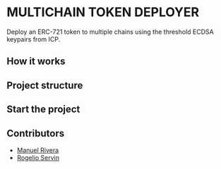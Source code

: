 # MULTICHAIN TOKEN DEPLOYER
Deploy an ERC-721 token to multiple chains using the threshold ECDSA keypairs from ICP.

## How it works

## Project structure

## Start the project

## Contributors
- [Manuel Rivera](https://github.com/menuRivera)
- [Rogelio Servin](https://github.com/rogservin)

